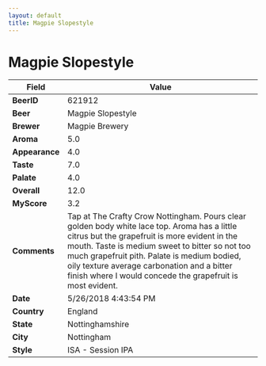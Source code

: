 ```yaml
---
layout: default
title: Magpie Slopestyle
---
```


# Magpie Slopestyle

| Field         | Value     |
|---------------|-----------|
| **BeerID** | 621912 |
| **Beer** | Magpie Slopestyle |
| **Brewer** | Magpie Brewery |
| **Aroma** | 5.0 |
| **Appearance** | 4.0 |
| **Taste** | 7.0 |
| **Palate** | 4.0 |
| **Overall** | 12.0 |
| **MyScore** | 3.2 |
| **Comments** | Tap at The Crafty Crow Nottingham. Pours clear golden body white lace top. Aroma has a little citrus but the grapefruit is more evident in the mouth. Taste is medium sweet to bitter so not too much grapefruit pith. Palate is medium bodied, oily texture average carbonation and a bitter finish where I would concede the grapefruit is most evident. |
| **Date** | 5/26/2018 4:43:54 PM |
| **Country** | England |
| **State** | Nottinghamshire |
| **City** | Nottingham |
| **Style** | ISA - Session IPA |

